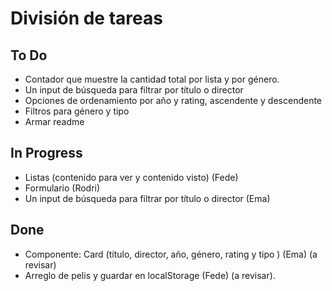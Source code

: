 # División de tareas

## To Do

- Contador que muestre la cantidad total por lista y por género.
- Un input de búsqueda para filtrar por título o director
- Opciones de ordenamiento por año y rating, ascendente y descendente
- Filtros para género y tipo
- Armar readme

## In Progress

- Listas (contenido para ver y contenido visto) (Fede)
- Formulario (Rodri)
- Un input de búsqueda para filtrar por título o director (Ema)

## Done

- Componente: Card (título, director, año, género, rating y tipo ) (Ema) (a revisar)
- Arreglo de pelis y guardar en localStorage (Fede) (a revisar).
